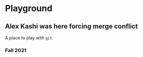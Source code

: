 # Playground

## Alex Kashi was here forcing merge conflict

A place to play with `git`.

### Fall 2021
